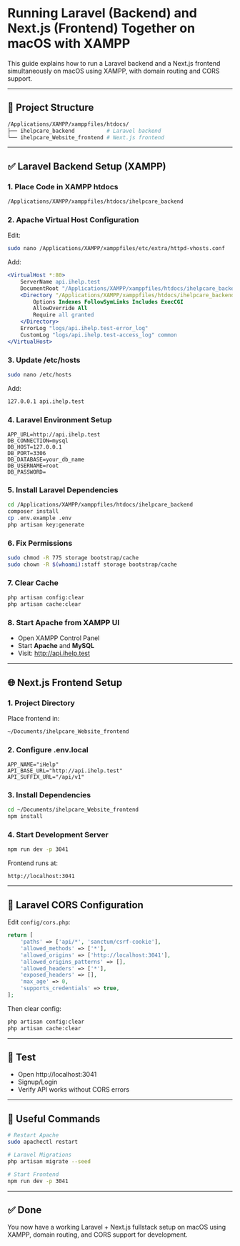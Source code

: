 # Running Laravel (Backend) and Next.js (Frontend) Together on macOS with XAMPP

This guide explains how to run a Laravel backend and a Next.js frontend simultaneously on macOS using XAMPP, with domain routing and CORS support.

---

## 📁 Project Structure

```bash
/Applications/XAMPP/xamppfiles/htdocs/
├── ihelpcare_backend          # Laravel backend
└── ihelpcare_Website_frontend # Next.js frontend
```

---

## ✅ Laravel Backend Setup (XAMPP)

### 1. Place Code in XAMPP htdocs
```bash
/Applications/XAMPP/xamppfiles/htdocs/ihelpcare_backend
```

### 2. Apache Virtual Host Configuration
Edit:
```bash
sudo nano /Applications/XAMPP/xamppfiles/etc/extra/httpd-vhosts.conf
```

Add:
```apache
<VirtualHost *:80>
    ServerName api.ihelp.test
    DocumentRoot "/Applications/XAMPP/xamppfiles/htdocs/ihelpcare_backend/public"
    <Directory "/Applications/XAMPP/xamppfiles/htdocs/ihelpcare_backend/public">
        Options Indexes FollowSymLinks Includes ExecCGI
        AllowOverride All
        Require all granted
    </Directory>
    ErrorLog "logs/api.ihelp.test-error_log"
    CustomLog "logs/api.ihelp.test-access_log" common
</VirtualHost>
```

### 3. Update /etc/hosts
```bash
sudo nano /etc/hosts
```
Add:
```bash
127.0.0.1 api.ihelp.test
```

### 4. Laravel Environment Setup
```env
APP_URL=http://api.ihelp.test
DB_CONNECTION=mysql
DB_HOST=127.0.0.1
DB_PORT=3306
DB_DATABASE=your_db_name
DB_USERNAME=root
DB_PASSWORD=
```

### 5. Install Laravel Dependencies
```bash
cd /Applications/XAMPP/xamppfiles/htdocs/ihelpcare_backend
composer install
cp .env.example .env
php artisan key:generate
```

### 6. Fix Permissions
```bash
sudo chmod -R 775 storage bootstrap/cache
sudo chown -R $(whoami):staff storage bootstrap/cache
```

### 7. Clear Cache
```bash
php artisan config:clear
php artisan cache:clear
```

### 8. Start Apache from XAMPP UI
- Open XAMPP Control Panel
- Start **Apache** and **MySQL**
- Visit: http://api.ihelp.test

---

## 🌐 Next.js Frontend Setup

### 1. Project Directory
Place frontend in:
```bash
~/Documents/ihelpcare_Website_frontend
```

### 2. Configure .env.local
```env
APP_NAME="iHelp"
API_BASE_URL="http://api.ihelp.test"
API_SUFFIX_URL="/api/v1"
```

### 3. Install Dependencies
```bash
cd ~/Documents/ihelpcare_Website_frontend
npm install
```

### 4. Start Development Server
```bash
npm run dev -p 3041
```
Frontend runs at:
```
http://localhost:3041
```

---

## 🔐 Laravel CORS Configuration
Edit `config/cors.php`:
```php
return [
    'paths' => ['api/*', 'sanctum/csrf-cookie'],
    'allowed_methods' => ['*'],
    'allowed_origins' => ['http://localhost:3041'],
    'allowed_origins_patterns' => [],
    'allowed_headers' => ['*'],
    'exposed_headers' => [],
    'max_age' => 0,
    'supports_credentials' => true,
];
```
Then clear config:
```bash
php artisan config:clear
php artisan cache:clear
```

---

## 🧪 Test
- Open http://localhost:3041
- Signup/Login
- Verify API works without CORS errors

---

## 🔄 Useful Commands
```bash
# Restart Apache
sudo apachectl restart

# Laravel Migrations
php artisan migrate --seed

# Start Frontend
npm run dev -p 3041
```

---

## ✅ Done
You now have a working Laravel + Next.js fullstack setup on macOS using XAMPP, domain routing, and CORS support for development.
